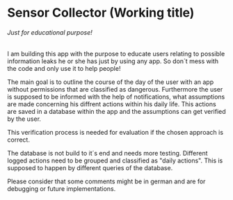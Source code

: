 # Sensor Collector (Working title)
###### Just for educational purpose!

I am building this app with the purpose to educate users relating to possible information leaks he or she has just by using any app.
So don´t mess with the code and only use it to help people!

The main goal is to outline the course of the day of the user with an app without permissions that are classified as dangerous.
Furthermore the user is supposed to be informed with the help of notifications, what assumptions are made concerning his diffrent actions within his daily life.
This actions are saved in a database within the app and the assumptions can get verified by the user.

This verification process is needed for evaluation if the chosen approach is correct.

The database is not build to it´s end and needs more testing.
Different logged actions need to be grouped and classified as "daily actions". This is supposed to happen by different queries of the database.

Please consider that some comments might be in german and are for debugging or future implementations.
